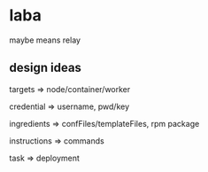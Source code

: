 # laba

maybe means relay

## design ideas

targets => node/container/worker

credential => username, pwd/key

ingredients =>  confFiles/templateFiles, rpm package

instructions => commands

task => deployment

